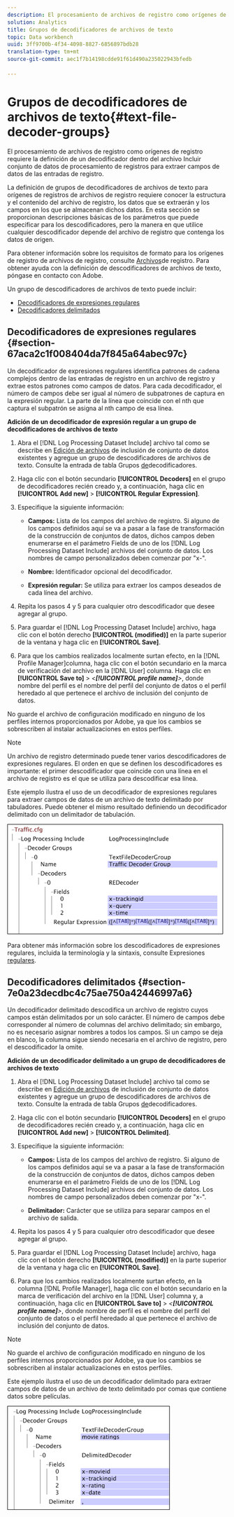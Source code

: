 ```yaml
---
description: El procesamiento de archivos de registro como orígenes de registro requiere la definición de un decodificador dentro del archivo Incluir conjunto de datos de procesamiento de registros para extraer campos de datos de las entradas de registro.
solution: Analytics
title: Grupos de decodificadores de archivos de texto
topic: Data workbench
uuid: 3ff9700b-4f34-4098-8827-6856897bdb28
translation-type: tm+mt
source-git-commit: aec1f7b14198cdde91f61d490a235022943bfedb

---
```



# Grupos de decodificadores de archivos de texto{#text-file-decoder-groups}

El procesamiento de archivos de registro como orígenes de registro requiere la definición de un decodificador dentro del archivo Incluir conjunto de datos de procesamiento de registros para extraer campos de datos de las entradas de registro.

La definición de grupos de decodificadores de archivos de texto para orígenes de registros de archivos de registro requiere conocer la estructura y el contenido del archivo de registro, los datos que se extraerán y los campos en los que se almacenan dichos datos. En esta sección se proporcionan descripciones básicas de los parámetros que puede especificar para los descodificadores, pero la manera en que utilice cualquier descodificador depende del archivo de registro que contenga los datos de origen.

Para obtener información sobre los requisitos de formato para los orígenes de registro de archivos de registro, consulte [Archivos](../../../../../home/c-dataset-const-proc/c-log-proc-config-file/c-log-sources.md#concept-3d4fb817c057447d90f166b1183b461e)de registro. Para obtener ayuda con la definición de descodificadores de archivos de texto, póngase en contacto con Adobe.

Un grupo de descodificadores de archivos de texto puede incluir:

* [Decodificadores de expresiones regulares](../../../../../home/c-dataset-const-proc/c-dataset-inc-files/c-types-dataset-inc-files/c-log-proc-dataset-inc-files/c-text-file-dec-groups.md#section-67aca2c1f008404da7f845a64abec97c)
* [Decodificadores delimitados](../../../../../home/c-dataset-const-proc/c-dataset-inc-files/c-types-dataset-inc-files/c-log-proc-dataset-inc-files/c-text-file-dec-groups.md#section-7e0a23decdbc4c75ae750a42446997a6)

## Decodificadores de expresiones regulares {#section-67aca2c1f008404da7f845a64abec97c}

Un decodificador de expresiones regulares identifica patrones de cadena complejos dentro de las entradas de registro en un archivo de registro y extrae estos patrones como campos de datos. Para cada decodificador, el número de campos debe ser igual al número de subpatrones de captura en la expresión regular. La parte de la línea que coincide con el nth que captura el subpatrón se asigna al nth campo de esa línea.

**Adición de un decodificador de expresión regular a un grupo de decodificadores de archivos de texto**

1. Abra el [!DNL Log Processing Dataset Include] archivo tal como se describe en [Edición de archivos](../../../../../home/c-dataset-const-proc/c-dataset-inc-files/c-work-dataset-inc-files/t-edit-ex-dataset-inc-files.md#task-456c04e38ebc425fb35677a6bb6aa077) de inclusión de conjunto de datos existentes y agregue un grupo de descodificadores de archivos de texto. Consulte la entrada de tabla Grupos [de](../../../../../home/c-dataset-const-proc/c-dataset-inc-files/c-types-dataset-inc-files/c-log-proc-dataset-inc-files/c-log-proc-dataset-inc-files.md#concept-999475a22519432e98844622ca95b6ab)decodificadores.

1. Haga clic con el botón secundario **[!UICONTROL Decoders]** en el grupo de decodificadores recién creado y, a continuación, haga clic en **[!UICONTROL Add new]** > **[!UICONTROL Regular Expression]**.

1. Especifique la siguiente información:

   * **Campos:** Lista de los campos del archivo de registro. Si alguno de los campos definidos aquí se va a pasar a la fase de transformación de la construcción de conjuntos de datos, dichos campos deben enumerarse en el parámetro Fields de uno de los [!DNL Log Processing Dataset Include] archivos del conjunto de datos. Los nombres de campo personalizados deben comenzar por &quot;x-&quot;.

   * **Nombre:** Identificador opcional del decodificador.
   * **Expresión regular:** Se utiliza para extraer los campos deseados de cada línea del archivo.

1. Repita los pasos 4 y 5 para cualquier otro descodificador que desee agregar al grupo.
1. Para guardar el [!DNL Log Processing Dataset Include] archivo, haga clic con el botón derecho **[!UICONTROL (modified)]** en la parte superior de la ventana y haga clic en **[!UICONTROL Save]**.

1. Para que los cambios realizados localmente surtan efecto, en la [!DNL Profile Manager]columna, haga clic con el botón secundario en la marca de verificación del archivo en la [!DNL User] columna. Haga clic en **[!UICONTROL Save to]** > *&lt;**[!UICONTROL profile name]**>*, donde nombre del perfil es el nombre del perfil del conjunto de datos o el perfil heredado al que pertenece el archivo de inclusión del conjunto de datos.

No guarde el archivo de configuración modificado en ninguno de los perfiles internos proporcionados por Adobe, ya que los cambios se sobrescriben al instalar actualizaciones en estos perfiles.

>[!NOTE]
>
>Un archivo de registro determinado puede tener varios descodificadores de expresiones regulares. El orden en que se definen los descodificadores es importante: el primer descodificador que coincide con una línea en el archivo de registro es el que se utiliza para descodificar esa línea.

Este ejemplo ilustra el uso de un decodificador de expresiones regulares para extraer campos de datos de un archivo de texto delimitado por tabuladores. Puede obtener el mismo resultado definiendo un decodificador delimitado con un delimitador de tabulación.

![](assets/cfg_LogProcessingInclude_RegExpDecoder.png)

Para obtener más información sobre los descodificadores de expresiones regulares, incluida la terminología y la sintaxis, consulte Expresiones [regulares](../../../../../home/c-dataset-const-proc/c-reg-exp.md#concept-070077baa419475094ef0469e92c5b9c).

## Decodificadores delimitados {#section-7e0a23decdbc4c75ae750a42446997a6}

Un decodificador delimitado descodifica un archivo de registro cuyos campos están delimitados por un solo carácter. El número de campos debe corresponder al número de columnas del archivo delimitado; sin embargo, no es necesario asignar nombres a todos los campos. Si un campo se deja en blanco, la columna sigue siendo necesaria en el archivo de registro, pero el descodificador la omite.

**Adición de un decodificador delimitado a un grupo de decodificadores de archivos de texto**

1. Abra el [!DNL Log Processing Dataset Include] archivo tal como se describe en [Edición de archivos](../../../../../home/c-dataset-const-proc/c-dataset-inc-files/c-work-dataset-inc-files/t-edit-ex-dataset-inc-files.md#task-456c04e38ebc425fb35677a6bb6aa077) de inclusión de conjunto de datos existentes y agregue un grupo de descodificadores de archivos de texto. Consulte la entrada de tabla Grupos [de](../../../../../home/c-dataset-const-proc/c-dataset-inc-files/c-types-dataset-inc-files/c-log-proc-dataset-inc-files/c-log-proc-dataset-inc-files.md#concept-999475a22519432e98844622ca95b6ab)decodificadores.

1. Haga clic con el botón secundario **[!UICONTROL Decoders]** en el grupo de decodificadores recién creado y, a continuación, haga clic en **[!UICONTROL Add new]** > **[!UICONTROL Delimited]**.

1. Especifique la siguiente información:

   * **Campos:** Lista de los campos del archivo de registro. Si alguno de los campos definidos aquí se va a pasar a la fase de transformación de la construcción de conjuntos de datos, dichos campos deben enumerarse en el parámetro Fields de uno de los [!DNL Log Processing Dataset Include] archivos del conjunto de datos. Los nombres de campo personalizados deben comenzar por &quot;x-&quot;.

   * **Delimitador:** Carácter que se utiliza para separar campos en el archivo de salida.

1. Repita los pasos 4 y 5 para cualquier otro descodificador que desee agregar al grupo.
1. Para guardar el [!DNL Log Processing Dataset Include] archivo, haga clic con el botón derecho **[!UICONTROL (modified)]** en la parte superior de la ventana y haga clic en **[!UICONTROL Save]**.

1. Para que los cambios realizados localmente surtan efecto, en la columna [!DNL Profile Manager], haga clic con el botón secundario en la marca de verificación del archivo en la [!DNL User] columna y, a continuación, haga clic en **[!UICONTROL Save to]** > *&lt;**[!UICONTROL profile name]**>*, donde nombre de perfil es el nombre del perfil del conjunto de datos o el perfil heredado al que pertenece el archivo de inclusión del conjunto de datos.

>[!NOTE]
>
>No guarde el archivo de configuración modificado en ninguno de los perfiles internos proporcionados por Adobe, ya que los cambios se sobrescriben al instalar actualizaciones en estos perfiles.

Este ejemplo ilustra el uso de un decodificador delimitado para extraer campos de datos de un archivo de texto delimitado por comas que contiene datos sobre películas.

![](assets/cfg_LogProcessingInclude_DelimitedDecoder.png)

